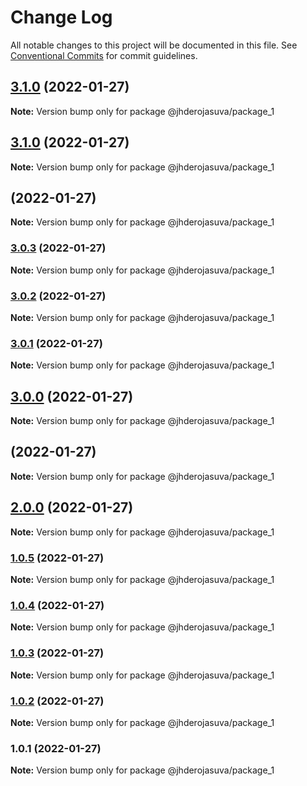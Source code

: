 # Change Log

All notable changes to this project will be documented in this file.
See [Conventional Commits](https://conventionalcommits.org) for commit guidelines.

## [3.1.0](https://github.com/jhderojasUVa/lerna-version-check/compare/@jhderojasuva/package_1@3.1.0...@jhderojasuva/package_1@3.1.0) (2022-01-27)

**Note:** Version bump only for package @jhderojasuva/package_1





## [3.1.0](https://github.com/jhderojasUVa/lerna-version-check/compare/@jhderojasuva/package_1@3.0.3...@jhderojasuva/package_1@3.1.0) (2022-01-27)

**Note:** Version bump only for package @jhderojasuva/package_1





## [](https://github.com/jhderojasUVa/lerna-version-check/compare/@jhderojasuva/package_1@3.0.3...@jhderojasuva/package_1@) (2022-01-27)

**Note:** Version bump only for package @jhderojasuva/package_1





### [3.0.3](https://github.com/jhderojasUVa/lerna-version-check/compare/@jhderojasuva/package_1@3.0.2...@jhderojasuva/package_1@3.0.3) (2022-01-27)

**Note:** Version bump only for package @jhderojasuva/package_1





### [3.0.2](https://github.com/jhderojasUVa/lerna-version-check/compare/@jhderojasuva/package_1@3.0.1...@jhderojasuva/package_1@3.0.2) (2022-01-27)

**Note:** Version bump only for package @jhderojasuva/package_1





### [3.0.1](https://github.com/jhderojasUVa/lerna-version-check/compare/@jhderojasuva/package_1@3.0.0...@jhderojasuva/package_1@3.0.1) (2022-01-27)

**Note:** Version bump only for package @jhderojasuva/package_1





## [3.0.0](https://github.com/jhderojasUVa/lerna-version-check/compare/@jhderojasuva/package_1@2.0.0...@jhderojasuva/package_1@3.0.0) (2022-01-27)

**Note:** Version bump only for package @jhderojasuva/package_1





## [](https://github.com/jhderojasUVa/lerna-version-check/compare/@jhderojasuva/package_1@2.0.0...@jhderojasuva/package_1@) (2022-01-27)

**Note:** Version bump only for package @jhderojasuva/package_1





## [2.0.0](https://github.com/jhderojasUVa/lerna-version-check/compare/@jhderojasuva/package_1@1.0.5...@jhderojasuva/package_1@2.0.0) (2022-01-27)

**Note:** Version bump only for package @jhderojasuva/package_1





### [1.0.5](https://github.com/jhderojasUVa/lerna-version-check/compare/@jhderojasuva/package_1@1.0.4...@jhderojasuva/package_1@1.0.5) (2022-01-27)

**Note:** Version bump only for package @jhderojasuva/package_1





### [1.0.4](https://github.com/jhderojasUVa/lerna-version-check/compare/@jhderojasuva/package_1@1.0.3...@jhderojasuva/package_1@1.0.4) (2022-01-27)

**Note:** Version bump only for package @jhderojasuva/package_1





### [1.0.3](https://github.com/jhderojasUVa/lerna-version-check/compare/@jhderojasuva/package_1@1.0.2...@jhderojasuva/package_1@1.0.3) (2022-01-27)

**Note:** Version bump only for package @jhderojasuva/package_1





### [1.0.2](https://github.com/jhderojasUVa/lerna-version-check/compare/@jhderojasuva/package_1@1.0.1...@jhderojasuva/package_1@1.0.2) (2022-01-27)

**Note:** Version bump only for package @jhderojasuva/package_1





### 1.0.1 (2022-01-27)

**Note:** Version bump only for package @jhderojasuva/package_1
